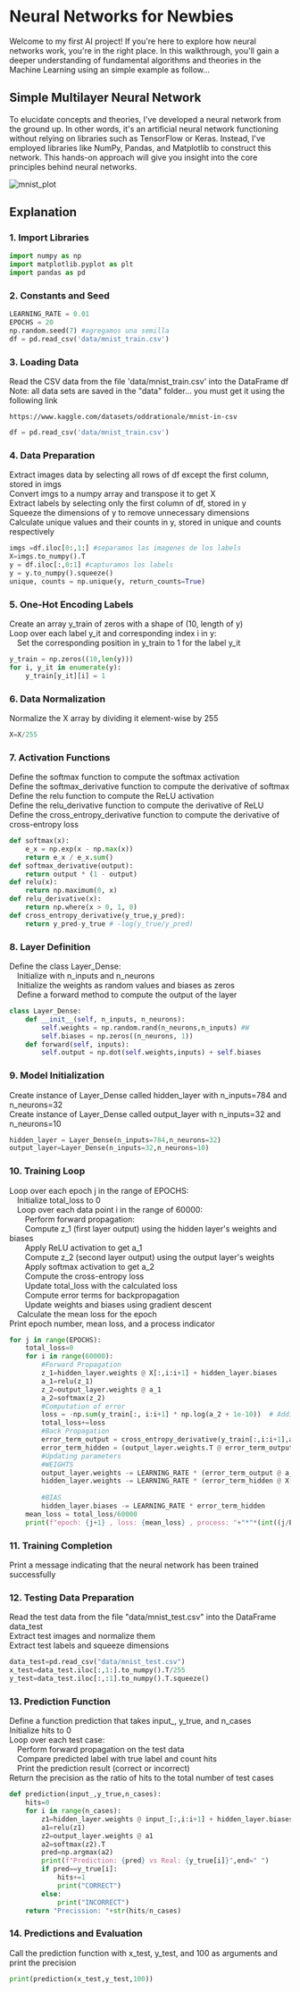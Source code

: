 # Neural Networks for Newbies

Welcome to my first AI project! If you're here to explore how neural networks work, you're in the right place. In this walkthrough, you'll gain a deeper understanding of fundamental algorithms and theories in the Machine Learning using an simple example as follow...

## Simple Multilayer Neural Network

To elucidate concepts and theories, I've developed a neural network from the ground up. In other words, it's an artificial neural network functioning without relying on libraries such as TensorFlow or Keras. Instead, I've employed libraries like NumPy, Pandas, and Matplotlib to construct this network. This hands-on approach will give you insight into the core principles behind neural networks.

![mnist_plot](https://github.com/JaocHatter/NeuralNetwork_From_Zero/assets/112034917/613d66b1-db0b-49cb-9e5c-d1be4ff84679)

## Explanation
### 1. Import Libraries
```python
import numpy as np
import matplotlib.pyplot as plt
import pandas as pd
```
### 2. Constants and Seed <br>
```python
LEARNING_RATE = 0.01
EPOCHS = 20
np.random.seed(7) #agregamos una semilla
df = pd.read_csv('data/mnist_train.csv')

```
### 3. Loading Data <br>
Read the CSV data from the file 'data/mnist_train.csv' into the DataFrame df
Note: all data sets are saved in the "data" folder... you must get it using the following link
```plaintext
https://www.kaggle.com/datasets/oddrationale/mnist-in-csv
```
```python
df = pd.read_csv('data/mnist_train.csv')
```
### 4. Data Preparation <br>
Extract images data by selecting all rows of df except the first column, stored in imgs<br>
Convert imgs to a numpy array and transpose it to get X<br>
Extract labels by selecting only the first column of df, stored in y<br>
Squeeze the dimensions of y to remove unnecessary dimensions<br>
Calculate unique values and their counts in y, stored in unique and counts respectively<br>
```python
imgs =df.iloc[0:,1:] #separamos las imagenes de los labels
X=imgs.to_numpy().T
y = df.iloc[:,0:1] #capturamos los labels
y = y.to_numpy().squeeze()
unique, counts = np.unique(y, return_counts=True)
```
### 5. One-Hot Encoding Labels <br>
Create an array y_train of zeros with a shape of (10, length of y)<br>
Loop over each label y_it and corresponding index i in y:<br>
&emsp;Set the corresponding position in y_train to 1 for the label y_it<br>
```python
y_train = np.zeros((10,len(y)))
for i, y_it in enumerate(y):
    y_train[y_it][i] = 1
```
### 6. Data Normalization <br>
Normalize the X array by dividing it element-wise by 255
```python
X=X/255
```
### 7.  Activation Functions <br>
Define the softmax function to compute the softmax activation <br>
Define the softmax_derivative function to compute the derivative of softmax<br>
Define the relu function to compute the ReLU activation<br>
Define the relu_derivative function to compute the derivative of ReLU<br>
Define the cross_entropy_derivative function to compute the derivative of cross-entropy loss<br>
```python
def softmax(x):
    e_x = np.exp(x - np.max(x))
    return e_x / e_x.sum()
def softmax_derivative(output):
    return output * (1 - output)
def relu(x):
    return np.maximum(0, x)
def relu_derivative(x):
    return np.where(x > 0, 1, 0)
def cross_entropy_derivative(y_true,y_pred):
    return y_pred-y_true # -log(y_true/y_pred)    
```
### 8. Layer Definition <br>
Define the class Layer_Dense:<br>
&emsp;Initialize with n_inputs and n_neurons<br>
&emsp;Initialize the weights as random values and biases as zeros<br>
&emsp;Define a forward method to compute the output of the layer<br>
```python
class Layer_Dense:
    def __init__(self, n_inputs, n_neurons):
        self.weights = np.random.rand(n_neurons,n_inputs) #W
        self.biases = np.zeros((n_neurons, 1))
    def forward(self, inputs):
        self.output = np.dot(self.weights,inputs) + self.biases
```
### 9. Model Initialization <br>
Create instance of Layer_Dense called hidden_layer with n_inputs=784 and n_neurons=32<br>
Create instance of Layer_Dense called output_layer with n_inputs=32 and n_neurons=10<br>
```python
hidden_layer = Layer_Dense(n_inputs=784,n_neurons=32) 
output_layer=Layer_Dense(n_inputs=32,n_neurons=10)
```
### 10. Training Loop <br>
Loop over each epoch j in the range of EPOCHS:<br>
&emsp;Initialize total_loss to 0<br>
&emsp;Loop over each data point i in the range of 60000:<br>
&emsp;&emsp;Perform forward propagation:<br>
&emsp;&emsp;Compute z_1 (first layer output) using the hidden layer's weights and biases<br>
&emsp;&emsp;Apply ReLU activation to get a_1<br>
&emsp;&emsp;Compute z_2 (second layer output) using the output layer's weights<br>
&emsp;&emsp;Apply softmax activation to get a_2<br>
&emsp;&emsp;Compute the cross-entropy loss<br>
&emsp;&emsp;Update total_loss with the calculated loss<br>
&emsp;&emsp;Compute error terms for backpropagation<br>
&emsp;&emsp;Update weights and biases using gradient descent<br>
&emsp;Calculate the mean loss for the epoch<br>
Print epoch number, mean loss, and a process indicator<br>
```python
for j in range(EPOCHS):
    total_loss=0
    for i in range(60000):
        #Forward Propagation
        z_1=hidden_layer.weights @ X[:,i:i+1] + hidden_layer.biases
        a_1=relu(z_1)
        z_2=output_layer.weights @ a_1
        a_2=softmax(z_2)
        #Computation of error
        loss = -np.sum(y_train[:, i:i+1] * np.log(a_2 + 1e-10))  # Adding epsilon to avoid log(0)
        total_loss+=loss
        #Back Propagation
        error_term_output = cross_entropy_derivative(y_train[:,i:i+1],a_2) #dL/dA_2 * dA_2/dZ_2
        error_term_hidden = (output_layer.weights.T @ error_term_output) * relu_derivative(z_1)
        #Updating parameters 
        #WEIGHTS
        output_layer.weights -= LEARNING_RATE * (error_term_output @ a_1.T) #delta @ dZ_2/dW_
        hidden_layer.weights -= LEARNING_RATE * (error_term_hidden @ X[:,i:i+1].T)
        
        #BIAS
        hidden_layer.biases -= LEARNING_RATE * error_term_hidden
    mean_loss = total_loss/60000
    print(f"epoch: {j+1} , loss: {mean_loss} , process: "+"*"*(int((j/EPOCHS)*20)))  
```
### 11. Training Completion <br>
Print a message indicating that the neural network has been trained successfully<br>
### 12. Testing Data Preparation
Read the test data from the file "data/mnist_test.csv" into the DataFrame data_test<br>
Extract test images and normalize them<br>
Extract test labels and squeeze dimensions<br>
```python
data_test=pd.read_csv("data/mnist_test.csv")
x_test=data_test.iloc[:,1:].to_numpy().T/255
y_test=data_test.iloc[:,:1].to_numpy().T.squeeze()
```
### 13. Prediction Function <br>
Define a function prediction that takes input_, y_true, and n_cases<br>
Initialize hits to 0<br>
Loop over each test case:<br>
&emsp;Perform forward propagation on the test data<br>
&emsp;Compare predicted label with true label and count hits<br>
&emsp;Print the prediction result (correct or incorrect)<br>
Return the precision as the ratio of hits to the total number of test cases<br>
```python
def prediction(input_,y_true,n_cases):
    hits=0
    for i in range(n_cases):
        z1=hidden_layer.weights @ input_[:,i:i+1] + hidden_layer.biases
        a1=relu(z1)
        z2=output_layer.weights @ a1
        a2=softmax(z2).T
        pred=np.argmax(a2)
        print(f"Prediction: {pred} vs Real: {y_true[i]}",end=" ")
        if pred==y_true[i]:
            hits+=1
            print("CORRECT")
        else:
            print("INCORRECT")
    return "Precission: "+str(hits/n_cases)
```
### 14. Predictions and Evaluation<br>
Call the prediction function with x_test, y_test, and 100 as arguments and print the precision<br>
```python
print(prediction(x_test,y_test,100))
```
